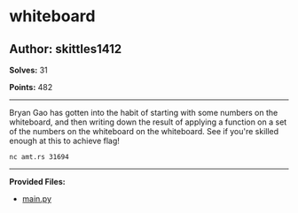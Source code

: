 # whiteboard

## Author: skittles1412

**Solves:** 31

**Points:** 482

---

Bryan Gao has gotten into the habit of starting with some numbers on the whiteboard, and then writing down the result of applying a function on a set of the numbers on the whiteboard on the whiteboard. See if you're skilled enough at this to achieve flag!

`nc amt.rs 31694`

---

**Provided Files:**

- [main.py](./main.py)
